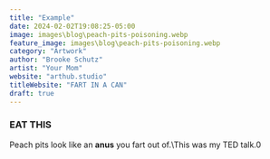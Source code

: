 ```yaml
---
title: "Example"
date: 2024-02-02T19:08:25-05:00
image: images\blog\peach-pits-poisoning.webp
feature_image: images\blog\peach-pits-poisoning.webp
category: "Artwork"
author: "Brooke Schutz"
artist: "Your Mom"
website: "arthub.studio"
titleWebsite: "FART IN A CAN"
draft: true
---
```

### EAT THIS

Peach pits look like an **anus** you fart out of.\This was my TED talk.0 